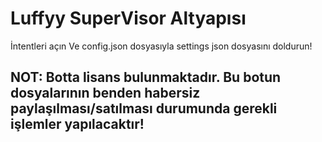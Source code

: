# Luffyy SuperVisor Altyapısı

İntentleri açın Ve config.json dosyasıyla settings json dosyasını doldurun!
 

## NOT: Botta lisans bulunmaktadır. Bu botun dosyalarının benden habersiz paylaşılması/satılması durumunda gerekli işlemler yapılacaktır!

